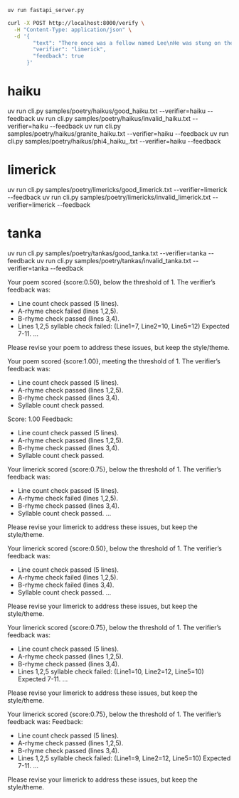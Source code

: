 ```bash
uv run fastapi_server.py
```

```bash
curl -X POST http://localhost:8000/verify \
  -H "Content-Type: application/json" \
  -d '{
        "text": "There once was a fellow named Lee\nHe was stung on the arm by a bee\nHe jumped with a start\nThen soon had a fart\nAnd happily ended up free",
        "verifier": "limerick",
        "feedback": true
      }'
```

# haiku
uv run cli.py samples/poetry/haikus/good_haiku.txt --verifier=haiku --feedback
uv run cli.py samples/poetry/haikus/invalid_haiku.txt --verifier=haiku --feedback
uv run cli.py samples/poetry/haikus/granite_haiku.txt --verifier=haiku --feedback
uv run cli.py samples/poetry/haikus/phi4_haiku_.txt --verifier=haiku --feedback

# limerick
uv run cli.py samples/poetry/limericks/good_limerick.txt --verifier=limerick --feedback
uv run cli.py samples/poetry/limericks/invalid_limerick.txt --verifier=limerick --feedback

# tanka
uv run cli.py samples/poetry/tankas/good_tanka.txt --verifier=tanka --feedback
uv run cli.py samples/poetry/tankas/invalid_tanka.txt --verifier=tanka --feedback



Your poem scored {score:0.50}, below the threshold of 1.
The verifier’s feedback was:
 - Line count check passed (5 lines).
 - A-rhyme check failed (lines 1,2,5).
 - B-rhyme check passed (lines 3,4).
 - Lines 1,2,5 syllable check failed: (Line1=7, Line2=10, Line5=12) Expected 7-11.
  ...

Please revise your poem to address these issues, but keep the style/theme.

Your poem scored {score:1.00}, meeting the threshold of 1.
The verifier’s feedback was:
 - Line count check passed (5 lines).
 - A-rhyme check passed (lines 1,2,5).
 - B-rhyme check passed (lines 3,4).
 - Syllable count check passed.
 

 Score: 1.00
Feedback:
 - Line count check passed (5 lines).
 - A-rhyme check passed (lines 1,2,5).
 - B-rhyme check passed (lines 3,4).
 - Syllable count check passed.


Your limerick scored {score:0.75}, below the threshold of 1.
The verifier’s feedback was:
 - Line count check passed (5 lines).
 - A-rhyme check failed (lines 1,2,5).
 - B-rhyme check passed (lines 3,4).
 - Syllable count check passed.
   ...

Please revise your limerick to address these issues, but keep the style/theme.

Your limerick scored {score:0.50}, below the threshold of 1.
The verifier’s feedback was:
 - Line count check passed (5 lines).
 - A-rhyme check failed (lines 1,2,5).
 - B-rhyme check failed (lines 3,4).
 - Syllable count check passed.
   ...

Please revise your limerick to address these issues, but keep the style/theme.


Your limerick scored {score:0.75}, below the threshold of 1.
The verifier’s feedback was:
 - Line count check passed (5 lines).
 - A-rhyme check passed (lines 1,2,5).
 - B-rhyme check passed (lines 3,4).
 - Lines 1,2,5 syllable check failed: (Line1=10, Line2=12, Line5=10) Expected 7-11.
   ...

Please revise your limerick to address these issues, but keep the style/theme.

Your limerick scored {score:0.75}, below the threshold of 1.
The verifier’s feedback was:
Feedback:
 - Line count check passed (5 lines).
 - A-rhyme check passed (lines 1,2,5).
 - B-rhyme check passed (lines 3,4).
 - Lines 1,2,5 syllable check failed: (Line1=9, Line2=12, Line5=10) Expected 7-11.
    ...

Please revise your limerick to address these issues, but keep the style/theme.



